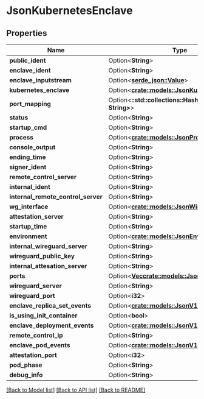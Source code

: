 # JsonKubernetesEnclave

## Properties

Name | Type | Description | Notes
------------ | ------------- | ------------- | -------------
**public_ident** | Option<**String**> |  | [optional]
**enclave_ident** | Option<**String**> |  | [optional]
**enclave_inputstream** | Option<[**serde_json::Value**](.md)> |  | [optional]
**kubernetes_enclave** | Option<[**crate::models::JsonKubernetesEnclave**](json_KubernetesEnclave.md)> |  | [optional]
**port_mapping** | Option<**::std::collections::HashMap<String, String>**> |  | [optional]
**status** | Option<**String**> |  | [optional]
**startup_cmd** | Option<**String**> |  | [optional]
**process** | Option<[**crate::models::JsonProcess**](json_Process.md)> |  | [optional]
**console_output** | Option<**String**> |  | [optional]
**ending_time** | Option<**String**> |  | [optional]
**signer_ident** | Option<**String**> |  | [optional]
**remote_control_server** | Option<**String**> |  | [optional]
**internal_ident** | Option<**String**> |  | [optional]
**internal_remote_control_server** | Option<**String**> |  | [optional]
**wg_interface** | Option<[**crate::models::JsonWireguardInterface**](json_WireguardInterface.md)> |  | [optional]
**attestation_server** | Option<**String**> |  | [optional]
**startup_time** | Option<**String**> |  | [optional]
**environment** | Option<[**crate::models::JsonEnvironment**](json_Environment.md)> |  | [optional]
**internal_wireguard_server** | Option<**String**> |  | [optional]
**wireguard_public_key** | Option<**String**> |  | [optional]
**internal_attesation_server** | Option<**String**> |  | [optional]
**ports** | Option<[**Vec<crate::models::JsonEnclavePort>**](json_EnclavePort.md)> |  | [optional]
**wireguard_server** | Option<**String**> |  | [optional]
**wireguard_port** | Option<**i32**> |  | [optional]
**enclave_replica_set_events** | Option<[**crate::models::JsonV1EventList**](json_V1EventList.md)> |  | [optional]
**is_using_init_container** | Option<**bool**> |  | [optional]
**enclave_deployment_events** | Option<[**crate::models::JsonV1EventList**](json_V1EventList.md)> |  | [optional]
**remote_control_ip** | Option<**String**> |  | [optional]
**enclave_pod_events** | Option<[**crate::models::JsonV1EventList**](json_V1EventList.md)> |  | [optional]
**attestation_port** | Option<**i32**> |  | [optional]
**pod_phase** | Option<**String**> |  | [optional]
**debug_info** | Option<**String**> |  | [optional]

[[Back to Model list]](../README.md#documentation-for-models) [[Back to API list]](../README.md#documentation-for-api-endpoints) [[Back to README]](../README.md)


